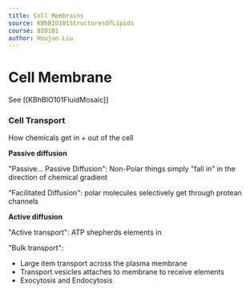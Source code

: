 ```yaml
---
title: Cell Membrains
source: KBhBIO101StructuresOfLipids 
course: BIO101
author: Houjun Liu
---
```


# Cell Membrane

See [[KBhBIO101FluidMosaic]]

### Cell Transport
How chemicals get in + out of the cell

**Passive diffusion**

"Passive… Passive Diffusion": Non-Polar things simply "fall in" in the direction of chemical gradient

"Facilitated Diffusion": polar molecules selectively get through protean channels

**Active diffusion**

"Active transport": ATP shepherds elements in  

"Bulk transport": 

- Large item transport across the plasma membrane
- Transport vesicles attaches to membrane to receive elements
- Exocytosis and Endocytosis
